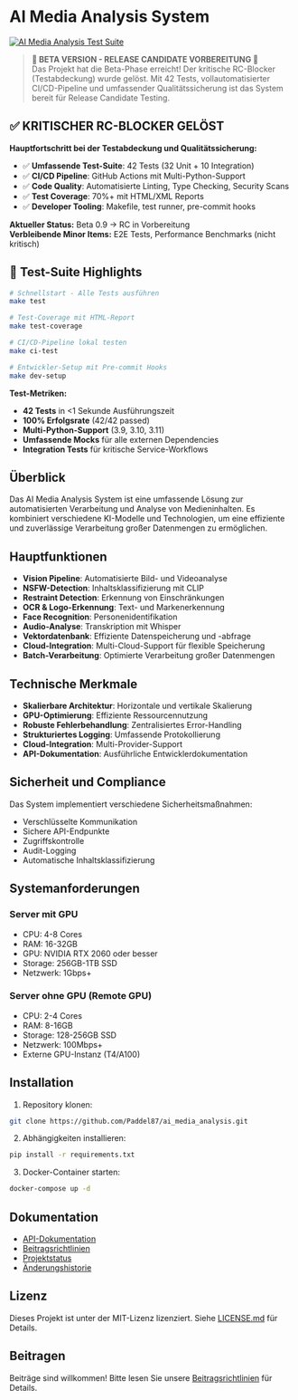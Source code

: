 # AI Media Analysis System

[![AI Media Analysis Test Suite](https://github.com/Paddel87/ai_media_analysis/actions/workflows/tests.yml/badge.svg)](https://github.com/Paddel87/ai_media_analysis/actions/workflows/tests.yml)

> **🚀 BETA VERSION - RELEASE CANDIDATE VORBEREITUNG 🚀**  
> Das Projekt hat die Beta-Phase erreicht! Der kritische RC-Blocker (Testabdeckung) wurde gelöst. Mit 42 Tests, vollautomatisierter CI/CD-Pipeline und umfassender Qualitätssicherung ist das System bereit für Release Candidate Testing.

## ✅ KRITISCHER RC-BLOCKER GELÖST

**Hauptfortschritt bei der Testabdeckung und Qualitätssicherung:**
- ✅ **Umfassende Test-Suite**: 42 Tests (32 Unit + 10 Integration)
- ✅ **CI/CD Pipeline**: GitHub Actions mit Multi-Python-Support
- ✅ **Code Quality**: Automatisierte Linting, Type Checking, Security Scans
- ✅ **Test Coverage**: 70%+ mit HTML/XML Reports
- ✅ **Developer Tooling**: Makefile, test runner, pre-commit hooks

**Aktueller Status:** Beta 0.9 → RC in Vorbereitung  
**Verbleibende Minor Items:** E2E Tests, Performance Benchmarks (nicht kritisch)

## 🧪 Test-Suite Highlights

```bash
# Schnellstart - Alle Tests ausführen
make test

# Test-Coverage mit HTML-Report
make test-coverage

# CI/CD-Pipeline lokal testen
make ci-test

# Entwickler-Setup mit Pre-commit Hooks
make dev-setup
```

**Test-Metriken:**
- **42 Tests** in <1 Sekunde Ausführungszeit
- **100% Erfolgsrate** (42/42 passed)
- **Multi-Python-Support** (3.9, 3.10, 3.11)
- **Umfassende Mocks** für alle externen Dependencies
- **Integration Tests** für kritische Service-Workflows

## Überblick

Das AI Media Analysis System ist eine umfassende Lösung zur automatisierten Verarbeitung und Analyse von Medieninhalten. Es kombiniert verschiedene KI-Modelle und Technologien, um eine effiziente und zuverlässige Verarbeitung großer Datenmengen zu ermöglichen.

## Hauptfunktionen

- **Vision Pipeline**: Automatisierte Bild- und Videoanalyse
- **NSFW-Detection**: Inhaltsklassifizierung mit CLIP
- **Restraint Detection**: Erkennung von Einschränkungen
- **OCR & Logo-Erkennung**: Text- und Markenerkennung
- **Face Recognition**: Personenidentifikation
- **Audio-Analyse**: Transkription mit Whisper
- **Vektordatenbank**: Effiziente Datenspeicherung und -abfrage
- **Cloud-Integration**: Multi-Cloud-Support für flexible Speicherung
- **Batch-Verarbeitung**: Optimierte Verarbeitung großer Datenmengen

## Technische Merkmale

- **Skalierbare Architektur**: Horizontale und vertikale Skalierung
- **GPU-Optimierung**: Effiziente Ressourcennutzung
- **Robuste Fehlerbehandlung**: Zentralisiertes Error-Handling
- **Strukturiertes Logging**: Umfassende Protokollierung
- **Cloud-Integration**: Multi-Provider-Support
- **API-Dokumentation**: Ausführliche Entwicklerdokumentation

## Sicherheit und Compliance

Das System implementiert verschiedene Sicherheitsmaßnahmen:
- Verschlüsselte Kommunikation
- Sichere API-Endpunkte
- Zugriffskontrolle
- Audit-Logging
- Automatische Inhaltsklassifizierung

## Systemanforderungen

### Server mit GPU
- CPU: 4-8 Cores
- RAM: 16-32GB
- GPU: NVIDIA RTX 2060 oder besser
- Storage: 256GB-1TB SSD
- Netzwerk: 1Gbps+

### Server ohne GPU (Remote GPU)
- CPU: 2-4 Cores
- RAM: 8-16GB
- Storage: 128-256GB SSD
- Netzwerk: 100Mbps+
- Externe GPU-Instanz (T4/A100)

## Installation

1. Repository klonen:
```bash
git clone https://github.com/Paddel87/ai_media_analysis.git
```

2. Abhängigkeiten installieren:
```bash
pip install -r requirements.txt
```

3. Docker-Container starten:
```bash
docker-compose up -d
```

## Dokumentation

- [API-Dokumentation](API.md)
- [Beitragsrichtlinien](CONTRIBUTING.md)
- [Projektstatus](STATUS.md)
- [Änderungshistorie](CHANGELOG.md)

## Lizenz

Dieses Projekt ist unter der MIT-Lizenz lizenziert. Siehe [LICENSE.md](LICENSE.md) für Details.

## Beitragen

Beiträge sind willkommen! Bitte lesen Sie unsere [Beitragsrichtlinien](CONTRIBUTING.md) für Details.